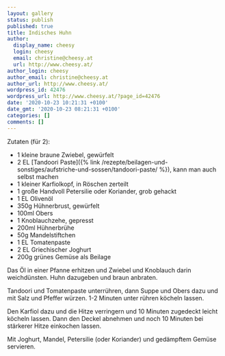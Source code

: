```yaml
---
layout: gallery
status: publish
published: true
title: Indisches Huhn
author:
  display_name: cheesy
  login: cheesy
  email: christine@cheesy.at
  url: http://www.cheesy.at/
author_login: cheesy
author_email: christine@cheesy.at
author_url: http://www.cheesy.at/
wordpress_id: 42476
wordpress_url: http://www.cheesy.at/?page_id=42476
date: '2020-10-23 10:21:31 +0100'
date_gmt: '2020-10-23 08:21:31 +0100'
categories: []
comments: []
---
```

<!-- wp:paragraph -->
Zutaten (für 2):
<!-- /wp:paragraph -->
<!-- wp:list -->
- 1 kleine braune Zwiebel, gewürfelt
- 2 EL [Tandoori Paste]({% link /rezepte/beilagen-und-sonstiges/aufstriche-und-sossen/tandoori-paste/ %}), kann man auch selbst machen
- 1 kleiner Karfiolkopf, in Röschen zerteilt
- 1 große Handvoll Petersilie oder Koriander, grob gehackt
- 1 EL Olivenöl
- 350g Hühnerbrust, gewürfelt
- 100ml Obers
- 1 Knoblauchzehe, gepresst
- 200ml Hühnerbrühe
- 50g Mandelstiftchen
- 1 EL Tomatenpaste
- 2 EL Griechischer Joghurt
- 200g grünes Gemüse als Beilage
<!-- /wp:list -->
<!-- wp:paragraph -->
Das Öl in einer Pfanne erhitzen und Zwiebel und Knoblauch darin weichdünsten. Huhn dazugeben und braun anbraten.
<!-- /wp:paragraph -->
<!-- wp:paragraph -->
Tandoori und Tomatenpaste unterrühren, dann Suppe und Obers dazu und mit Salz und Pfeffer würzen. 1-2 Minuten unter rühren köcheln lassen.
<!-- /wp:paragraph -->
<!-- wp:paragraph -->
Den Karfiol dazu und die Hitze verringern und 10 Minuten zugedeckt leicht köcheln lassen. Dann den Deckel abnehmen und noch 10 Minuten bei stärkerer Hitze einkochen lassen.
<!-- /wp:paragraph -->
<!-- wp:paragraph -->
Mit Joghurt, Mandel, Petersilie (oder Koriander) und gedämpftem Gemüse servieren.
<!-- /wp:paragraph -->
<!-- wp:image {"id":42477} -->
<figure class="wp-block-image"><img src="{% link /wp-content/uploads/Indisches-Huhn-1.jpg %}" alt="" class="wp-image-42477"></figure>
<!-- /wp:image -->
